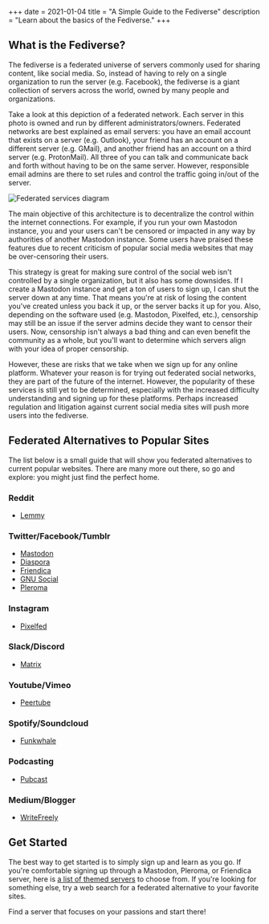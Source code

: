 +++
date = 2021-01-04
title = "A Simple Guide to the Fediverse"
description = "Learn about the basics of the Fediverse."
+++

## What is the Fediverse?

The fediverse is a federated universe of servers commonly used for
sharing content, like social media. So, instead of having to rely on a
single organization to run the server (e.g. Facebook), the fediverse is
a giant collection of servers across the world, owned by many people and
organizations.

Take a look at this depiction of a federated network. Each server in
this photo is owned and run by different administrators/owners.
Federated networks are best explained as email servers: you have an
email account that exists on a server (e.g. Outlook), your friend has an
account on a different server (e.g. GMail), and another friend has an
account on a third server (e.g. ProtonMail). All three of you can talk
and communicate back and forth without having to be on the same server.
However, responsible email admins are there to set rules and control the
traffic going in/out of the server.

![Federated services
diagram](https://img.cleberg.net/blog/20210104-a-simple-guide-to-the-fediverse/federated-example.svg)

The main objective of this architecture is to decentralize the control
within the internet connections. For example, if you run your own
Mastodon instance, you and your users can't be censored or impacted in
any way by authorities of another Mastodon instance. Some users have
praised these features due to recent criticism of popular social media
websites that may be over-censoring their users.

This strategy is great for making sure control of the social web isn't
controlled by a single organization, but it also has some downsides. If
I create a Mastodon instance and get a ton of users to sign up, I can
shut the server down at any time. That means you're at risk of losing
the content you've created unless you back it up, or the server backs
it up for you. Also, depending on the software used (e.g. Mastodon,
Pixelfed, etc.), censorship may still be an issue if the server admins
decide they want to censor their users. Now, censorship isn't always a
bad thing and can even benefit the community as a whole, but you'll
want to determine which servers align with your idea of proper
censorship.

However, these are risks that we take when we sign up for any online
platform. Whatever your reason is for trying out federated social
networks, they are part of the future of the internet. However, the
popularity of these services is still yet to be determined, especially
with the increased difficulty understanding and signing up for these
platforms. Perhaps increased regulation and litigation against current
social media sites will push more users into the fediverse.

## Federated Alternatives to Popular Sites

The list below is a small guide that will show you federated
alternatives to current popular websites. There are many more out there,
so go and explore: you might just find the perfect home.

### Reddit

-   [Lemmy](https://lemmy.ml/instances)

### Twitter/Facebook/Tumblr

-   [Mastodon](https://joinmastodon.org)
-   [Diaspora](https://diasporafoundation.org)
-   [Friendica](https://friendi.ca)
-   [GNU Social](https://gnusocial.network)
-   [Pleroma](https://pleroma.social)

### Instagram

-   [Pixelfed](https://pixelfed.org)

### Slack/Discord

-   [Matrix](https://element.io)

### Youtube/Vimeo

-   [Peertube](https://joinpeertube.org)

### Spotify/Soundcloud

-   [Funkwhale](https://funkwhale.audio)

### Podcasting

-   [Pubcast](https://pubcast.pub)

### Medium/Blogger

-   [WriteFreely](https://writefreely.org)

## Get Started

The best way to get started is to simply sign up and learn as you go. If
you're comfortable signing up through a Mastodon, Pleroma, or Friendica
server, here is [a list of themed
servers](https://fediverse.party/en/portal/servers) to choose from. If
you're looking for something else, try a web search for a federated
alternative to your favorite sites.

Find a server that focuses on your passions and start there!
